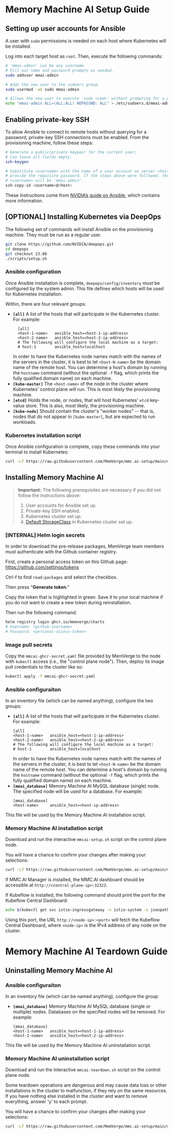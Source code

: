 # Memory Machine AI Setup Guide

## Setting up user accounts for Ansible

A user with `sudo` permissions is needed on each host where Kubernetes will be installed.

Log into each target host as `root`. Then, execute the following commands:

```bash
# 'mmai-admin' can be any username.
# Fill out name and password prompts as needed.
sudo adduser mmai-admin

# Adds the new user to the sudoers group.
sudo usermod -aG sudo mmai-admin

# Allows the new user to execute 'sudo <cmd>' without prompting for a password.
echo "mmai-admin ALL=(ALL:ALL) NOPASSWD: ALL" > /etc/sudoers.d/mmai-admin
```

## Enabling private-key SSH

To allow Ansible to connect to remote hosts without querying for a password, private-key SSH connections must be enabled. From the provisioning machine, follow these steps:
```bash
# Generate a public/private keypair for the current user;
# Can leave all fields empty.
ssh-keygen

# Substitute <username> with the name of a user account on server <host>;
# provide the requisite password. If the steps above were followed, then
# <username> will be 'mmai-admin'.
ssh-copy-id <username>@<host>
```

These instructions come from [NVIDIA’s guide on Ansible](https://github.com/NVIDIA/deepops/blob/master/docs/deepops/ansible.md#passwordless-configuration-using-ssh-keys), which contains more information.

## [OPTIONAL] Installing Kubernetes via DeepOps

The following set of commands will install Ansible on the provisioning machine. They must be run as a regular user.
```bash
git clone https://github.com/NVIDIA/deepops.git
cd deepops
git checkout 23.08
./scripts/setup.sh
```

### Ansible configuration

Once Ansible installation is complete, `deepops/config/inventory` must be configured by the system admin.
This file defines which hosts will be used for Kubernetes installation.

Within, there are four relevant groups:

- **`[all]`**
  A list of the hosts that will participate in the Kubernetes cluster.
  For example:
  ```
    [all]
    <host-1-name>   ansible_host=<host-1-ip-address>
    <host-2-name>   ansible_host=<host-2-ip-address>
    # The following will configure the local machine as a target:
    # host-1        ansible_host=localhost
  ```
  In order to have the Kubernetes node names match with the names of the servers in the cluster, it is best to let `<host-N-name>` be the domain name of the remote host. You can determine a host's domain by running the `hostname` command (without the optional `-f` flag, which prints the fully qualified domain name) on each machine.
- **`[kube-master]`**
  The `<host-name>` of the node in the cluster where Kubernetes' control plane will run. This is most likely the provisioning machine.
- **`[etcd]`**
  Holds the node, or nodes, that will host Kubernetes' `etcd` key-value store. This is also, most likely, the provisioning machine.
- **`[kube-node]`**
  Should contain the cluster's "worker nodes" -- that is, nodes that do not appear in `[kube-master]`, but are expected to run workloads.

### Kubernetes installation script

Once Ansible configuration is complete, copy these commands into your terminal to install Kubernetes:
```bash
curl -Lf https://raw.githubusercontent.com/MemVerge/mmc.ai-setup/main/deepops-setup.sh | bash
```

## Installing Memory Machine AI

> **Important:**
> The following prerequisites are necessary if you did not follow the instructions above:
> 1. User accounts for Ansible set up.
> 2. Private-key SSH enabled.
> 3. Kubernetes cluster set up.
> 4. [Default StorageClass](https://kubernetes.io/docs/concepts/storage/storage-classes/#default-storageclass) in Kubernetes cluster set up.

### [INTERNAL] Helm login secrets

In order to download the pre-release packages, MemVerge team members must authenticate with the Github container registry.

First, create a personal access token on this Github page: https://github.com/settings/tokens

Ctrl-f to find `read:packages` and select the checkbox.

Then press "**Generate token**."

Copy the token that is highlighted in green. Save it to your local machine if you do not want to create a new token during reinstallation.

Then run the following command:

``` bash
helm registry login ghcr.io/memverge/charts
# Username: <github-username>
# Password: <personal-access-token>
```

### Image pull secrets

Copy the `mmcai-ghcr-secret.yaml` file provided by MemVerge to the node with `kubectl` access (i.e., the "control plane node"). Then, deploy its image pull credentials to the cluster like so:
```bash
kubectl apply -f mmcai-ghcr-secret.yaml
```

### Ansible configuraiton

In an inventory file (which can be named anything), configure the two groups:
- **`[all]`**
  A list of the hosts that will participate in the Kubernetes cluster.
  For example:
  ```
  [all]
  <host-1-name>   ansible_host=<host-1-ip-address>
  <host-2-name>   ansible_host=<host-2-ip-address>
  # The following will configure the local machine as a target:
  # host-1        ansible_host=localhost
  ```
  In order to have the Kubernetes node names match with the names of the servers in the cluster, it is best to let `<host-N-name>` be the domain name of the remote host. You can determine a host's domain by running the `hostname` command (without the optional `-f` flag, which prints the fully qualified domain name) on each machine.
- **`[mmai_database]`**
  Memory Machine AI MySQL database (single) node. The specified node will be used for a database.
  For example:
  ```
  [mmai_database]
  <host-name>     ansible_host=<host-ip-address>
  ```

This file will be used by the Memory Machine AI installation script.

### Memory Machine AI installation script

Download and run the interactive `mmcai-setup.sh` script on the control plane node.

You will have a chance to confirm your changes after making your selections:

```bash
curl -Lf https://raw.githubusercontent.com/MemVerge/mmc.ai-setup/main/mmcai-setup.sh | bash
```

If MMC.AI Manager is installed, the MMC.AI dashboard should be accessible at `http://<control-plane-ip>:32323`.

If Kubeflow is installed, the following command should print the port for the Kubeflow Central Dashboard:

```bash
echo $(kubectl get svc istio-ingressgateway -n istio-system -o jsonpath='{.spec.ports[?(@.port==80)].nodePort}')
```

Using this port, the URL `http://<node-ip>:<port>` will fetch the Kubeflow Central Dashboard, where `<node-ip>` is the IPv4 address of any node on the cluster.

# Memory Machine AI Teardown Guide

## Uninstalling Memory Machine AI

### Ansible configuraiton

In an inventory file (which can be named anything), configure the group:
- **`[mmai_database]`**
  Memory Machine AI MySQL database (single or multiple) nodes. Databases on the specified nodes will be removed.
  For example:
  ```
  [mmai_database]
  <host-1-name>   ansible_host=<host-1-ip-address>
  <host-2-name>   ansible_host=<host-2-ip-address>
  ```

This file will be used by the Memory Machine AI uninstallation script.

### Memory Machine AI uninstallation script

Download and run the interactive `mmcai-teardown.sh` script on the control plane node.

Some teardown operations are dangerous and may cause data loss or other installations in the cluster to malfunction, if they rely on the same resources.
If you have nothing else installed in the cluster and want to remove everything, answer 'y' to each prompt.

You will have a chance to confirm your changes after making your selections:
```bash
curl -Lf https://raw.githubusercontent.com/MemVerge/mmc.ai-setup/main/mmcai-teardown.sh | bash
```
